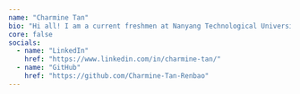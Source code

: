 ```yaml
---
name: "Charmine Tan"
bio: "Hi all! I am a current freshmen at Nanyang Technological University, enrolled in the Bachelor of Applied Computing in Finance. I hope to grow alongside a supportive community like Women Devs SG during my undergraduate years and beyond."
core: false
socials:
  - name: "LinkedIn"
    href: "https://www.linkedin.com/in/charmine-tan/"
  - name: "GitHub"
    href: "https://github.com/Charmine-Tan-Renbao"
---
```

